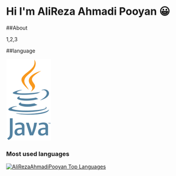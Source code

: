 # Hi I'm AliReza Ahmadi Pooyan 😀
##About
<p>
1,2,3
</p>
##language

![alt - Github](java.png)

### Most used languages

  <a href="https://github.com/AliRezaAhmadiPooyan/github-readme-stats"><img alt="AliRezaAhmadiPooyan Top Languages" src="https://github-readme-stats.vercel.app/api/top-langs/?username=AliRezaAhmadiPooyan&langs_count=100&count_private=true&layout=compact&theme=react&hide_border=true&bg_color=0D1117" /></a>

